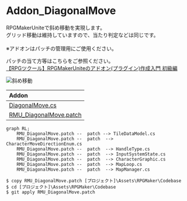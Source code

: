 # Addon_DiagonalMove
RPGMakerUniteで斜め移動を実現します。<br />
グリッド移動は維持していますので、当たり判定などは同じです。<br />
<br />
※アドオンはパッチの管理用にご使用ください。

パッチの当て方等はこちらをご参照ください。<br />
[【RPGツクール】RPGMakerUniteのアドオン(プラグイン)作成入門 初級編](https://qiita.com/pepaperon_p/items/5b0179164af22d2891e1, "【RPGツクール】RPGMakerUniteのアドオン(プラグイン)作成入門 初級編")

![斜め移動](https://github.com/user-attachments/assets/c0d9a4cd-ad31-4132-9fd7-12482c9aa8ab)

| Addon |
|:-----------|
| [DiagonalMove.cs](https://raw.githubusercontent.com/pepaperon-p/Addon_DiagonalMove/main/DiagonalMove/DiagonalMove.cs "DiagonalMove.cs")|
| [RMU_DiagonalMove.patch](https://raw.githubusercontent.com/pepaperon-p/Addon_DiagonalMove/main/DiagonalMove/RMU_DiagonalMove.patch "RMU_DiagonalMove.patch")|

```mermaid
graph RL;
    RMU_DiagonalMove.patch --  patch --> TileDataModel.cs
    RMU_DiagonalMove.patch --  patch  --> CharacterMoveDirectionEnum.cs
    RMU_DiagonalMove.patch --  patch  --> HandleType.cs
    RMU_DiagonalMove.patch --  patch  --> InputSystemState.cs
    RMU_DiagonalMove.patch --  patch  --> CharacterGraphic.cs
    RMU_DiagonalMove.patch --  patch  --> MapLoop.cs
    RMU_DiagonalMove.patch --  patch  --> MapManager.cs
```
```
$ copy RMU_DiagonalMove.patch [プロジェクト]\Assets\RPGMaker\Codebase
$ cd [プロジェクト]\Assets\RPGMaker\Codebase
$ git apply RMU_DiagonalMove.patch
```

